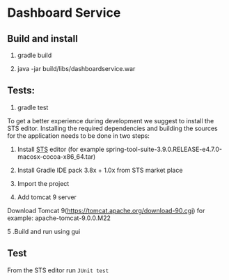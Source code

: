 # Dashboard Service

## Build and install

1. gradle build  

2. java -jar build/libs/dashboardservice.war

## Tests:

1. gradle test


To get a better experience during development we suggest to install the STS editor.
Installing the required dependencies and building the sources for the application needs to be done in two steps:

1. Install [STS](https://spring.io/tools/sts/all) editor (for example spring-tool-suite-3.9.0.RELEASE-e4.7.0-macosx-cocoa-x86_64.tar)

2. Install Gradle IDE pack 3.8x + 1.0x from STS market place

3. Import the project

4. Add tomcat 9 server

 Download Tomcat 9(https://tomcat.apache.org/download-90.cgi) for example: apache-tomcat-9.0.0.M22 

5 .Build and run using gui


## Test

From the STS editor run `JUnit test`